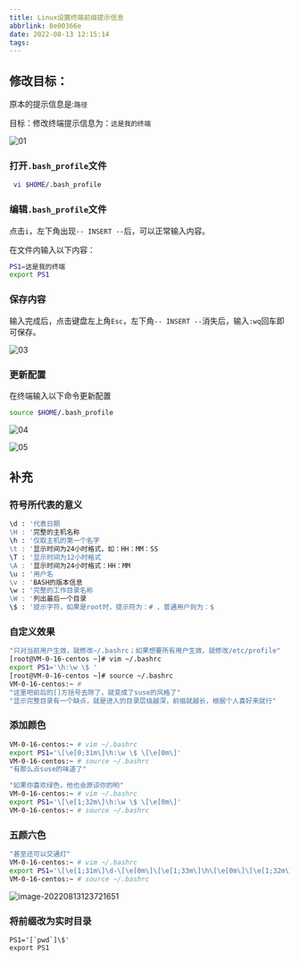 ```yaml
---
title: Linux设置终端前缀提示信息
abbrlink: 8e00366e
date: 2022-08-13 12:15:14
tags:
---
```


## 修改目标：

原本的提示信息是:`路径`

目标：修改终端提示信息为：`这是我的终端`

![01](http://hikki.test.upcdn.net/01.jpg)

### 打开`.bash_profile`文件

```bash
 vi $HOME/.bash_profile
```

### 编辑`.bash_profile`文件

点击`i`，左下角出现`-- INSERT --`后，可以正常输入内容。

在文件内输入以下内容：

```bash
PS1=这是我的终端
export PS1
```

### 保存内容

输入完成后，点击键盘左上角`Esc`，左下角`-- INSERT --`消失后，输入`:wq`回车即可保存。

![03](http://hikki.test.upcdn.net/20220813123041.jpeg)

### 更新配置

在终端输入以下命令更新配置

```bash
source $HOME/.bash_profile
```

![04](P:\FileSave\图片素材\博客\计算机科学\技术杂谈\Linux\Linux设置终端提示信息\04.jpg)

![05](P:\FileSave\图片素材\博客\计算机科学\技术杂谈\Linux\Linux设置终端提示信息\05.jpg)

## 补充

### 符号所代表的意义

```bash
\d : '代表日期
\H : '完整的主机名称
\h : '仅取主机的第一个名字
\t : '显示时间为24小时格式，如：HH：MM：SS
\T : '显示时间为12小时格式
\A : '显示时间为24小时格式：HH：MM
\u : '用户名
\v : 'BASH的版本信息
\w : '完整的工作目录名称
\W : '列出最后一个目录
\$ : '提示字符，如果是root时，提示符为：# ，普通用户则为：$
```

### 自定义效果

```bash
"只对当前用户生效，就修改~/.bashrc；如果想要所有用户生效，就修改/etc/profile"
[root@VM-0-16-centos ~]# vim ~/.bashrc
export PS1='\h:\w \$ '
[root@VM-0-16-centos ~]# source ~/.bashrc
VM-0-16-centos:~ # 
"这里吧前后的[]方括号去除了，就变成了suse的风格了"
"显示完整目录有一个缺点，就是进入的目录层级越深，前缀就越长，根据个人喜好来就行"

```

### 添加颜色

```bash
VM-0-16-centos:~ # vim ~/.bashrc
export PS1='\[\e[0;31m\]\h:\w \$ \[\e[0m\]'
VM-0-16-centos:~ # source ~/.bashrc
"有那么点suse的味道了"

"如果你喜欢绿色，他也会原谅你的哟"
VM-0-16-centos:~ # vim ~/.bashrc
export PS1='\[\e[1;32m\]\h:\w \$ \[\e[0m\]'
VM-0-16-centos:~ # source ~/.bashrc
```

### 五颜六色

```bash
"甚至还可以交通灯"
VM-0-16-centos:~ # vim ~/.bashrc
export PS1='\[\e[1;31m\]\d-\[\e[0m\]\[\e[1;33m\]\h\[\e[0m\]\[\e[1;32m\]:\w \$ \[\e[0m\]'
VM-0-16-centos:~ # source ~/.bashrc

```

![image-20220813123721651](http://hikki.test.upcdn.net/image-20220813123721651.png)





### 将前缀改为实时目录

```
PS1='[`pwd`]\$'
export PS1
```









